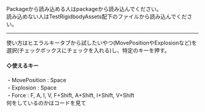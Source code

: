 Packageから読み込める人はpackageから読み込んでください。  
読み込めない人はTestRigidbodyAssets配下のファイルから読み込んでください。  

---  
使い方はヒエラルキータブから試したいやつ(MovePositionやExplosionなど)を  
選択(チェックボックスにチェックを入れる)し、特定のキーを押す。  
 #### ◇使えるキー ####
<div>・MovePosition   : Space</div>  
<div>・Explosion      : Space</div>    
<div>・Force          : F, A, I, V, F+Shift, A+Shift, I+Shift, V+Shift</div>  
何をしているのかはコードを見て  
